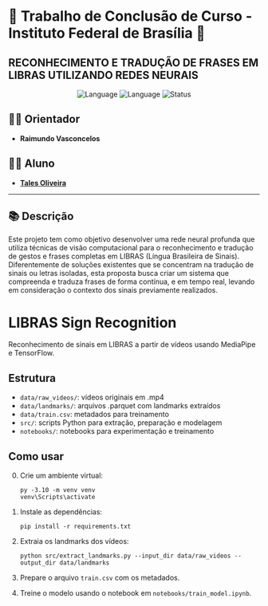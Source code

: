 # 🌟 Trabalho de Conclusão de Curso - Instituto Federal de Brasília 🌟

## RECONHECIMENTO E TRADUÇÃO DE FRASES EM LIBRAS UTILIZANDO REDES NEURAIS

<p align="center">
    <img src="https://img.shields.io/badge/Language-Python-blue?logo=python" alt="Language">
    <img src="https://img.shields.io/badge/Language-Julia-purple?logo=julia" alt="Language">
    <img src="https://img.shields.io/badge/Status-Active-success" alt="Status">
</p>


## 👨‍🏫 Orientador
- **Raimundo Vasconcelos**

## 👨‍🎓 Aluno
- **[Tales Oliveira](https://github.com/TalesLimaOliveira)**

---

## 📚 Descrição
Este projeto tem como objetivo desenvolver uma rede neural profunda que utiliza técnicas de visão computacional para o reconhecimento e tradução de gestos e frases completas em LIBRAS (Língua Brasileira de Sinais). Diferentemente de soluções existentes que se concentram na tradução de sinais ou letras isoladas, esta proposta busca criar um sistema que compreenda e traduza frases de forma contínua, e em tempo real, levando em consideração o contexto dos sinais previamente realizados.

# LIBRAS Sign Recognition

Reconhecimento de sinais em LIBRAS a partir de vídeos usando MediaPipe e TensorFlow.

## Estrutura

- `data/raw_videos/`: vídeos originais em .mp4
- `data/landmarks/`: arquivos .parquet com landmarks extraídos
- `data/train.csv`: metadados para treinamento
- `src/`: scripts Python para extração, preparação e modelagem
- `notebooks/`: notebooks para experimentação e treinamento

## Como usar
0. Crie um ambiente virtual:

   ```
   py -3.10 -m venv venv
   venv\Scripts\activate
   ```

1. Instale as dependências:
   ```
   pip install -r requirements.txt
   ```

2. Extraia os landmarks dos vídeos:
   ```
   python src/extract_landmarks.py --input_dir data/raw_videos --output_dir data/landmarks
   ```

3. Prepare o arquivo `train.csv` com os metadados.

4. Treine o modelo usando o notebook em `notebooks/train_model.ipynb`.